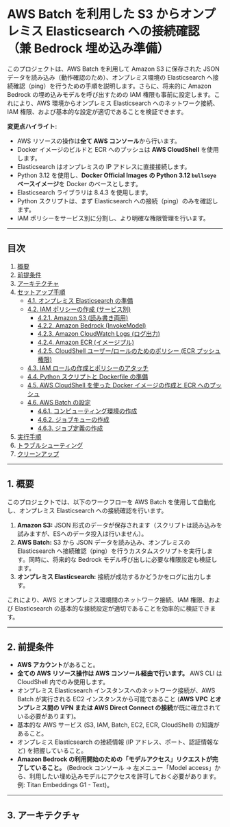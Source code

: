 # AWS Batch を利用した S3 からオンプレミス Elasticsearch への接続確認（兼 Bedrock 埋め込み準備）

このプロジェクトは、AWS Batch を利用して Amazon S3 に保存された JSON データを読み込み（動作確認のため）、オンプレミス環境の Elasticsearch へ接続確認（ping）を行うための手順を説明します。さらに、将来的に Amazon Bedrock の埋め込みモデルを呼び出すための IAM 権限も事前に設定します。これにより、AWS 環境からオンプレミス Elasticsearch へのネットワーク接続、IAM 権限、および基本的な設定が適切であることを検証できます。

**変更点ハイライト:**

* AWS リソースの操作は**全て AWS コンソール**から行います。
* Docker イメージのビルドと ECR へのプッシュは **AWS CloudShell** を使用します。
* Elasticsearch はオンプレミスの IP アドレスに直接接続します。
* Python 3.12 を使用し、**Docker Official Images の Python 3.12 `bullseye` ベースイメージ**を Docker のベースとします。
* Elasticsearch ライブラリは 8.4.3 を使用します。
* Python スクリプトは、まず Elasticsearch への接続（ping）のみを確認します。
* IAM ポリシーをサービス別に分割し、より明確な権限管理を行います。

---

## 目次

1.  [概要](#1-概要)
2.  [前提条件](#2-前提条件)
3.  [アーキテクチャ](#3-アーキテクチャ)
4.  [セットアップ手順](#4-セットアップ手順)
    * [4.1. オンプレミス Elasticsearch の準備](#41-オンプレミス-elasticsearch-の準備)
    * [4.2. IAM ポリシーの作成 (サービス別)](#42-iam-ポリシーの作成-サービス別)
        * [4.2.1. Amazon S3 (読み書き両用)](#421-amazon-s3-読み書き両用)
        * [4.2.2. Amazon Bedrock (InvokeModel)](#422-amazon-bedrock-invokemodel)
        * [4.2.3. Amazon CloudWatch Logs (ログ出力)](#423-amazon-cloudwatch-logs-ログ出力)
        * [4.2.4. Amazon ECR (イメージプル)](#424-amazon-ecr-イメージプル)
        * [4.2.5. CloudShell ユーザー/ロールのためのポリシー (ECR プッシュ権限)](#425-cloudshell-ユーザーロールのためのポリシー-ecr-プッシュ権限)
    * [4.3. IAM ロールの作成とポリシーのアタッチ](#43-iam-ロールの作成とポリシーのアタッチ)
    * [4.4. Python スクリプトと Dockerfile の準備](#44-python-スクリプトと-dockerfile-の準備)
    * [4.5. AWS CloudShell を使った Docker イメージの作成と ECR へのプッシュ](#45-aws-cloudshell-を使った-docker-イメージの作成と-ecr-へのプッシュ)
    * [4.6. AWS Batch の設定](#46-aws-batch-の設定)
        * [4.6.1. コンピューティング環境の作成](#461-コンピューティング環境の作成)
        * [4.6.2. ジョブキューの作成](#462-ジョブキューの作成)
        * [4.6.3. ジョブ定義の作成](#463-ジョブ定義の作成)
5.  [実行手順](#5-実行手順)
6.  [トラブルシューティング](#6-トラブルシューティング)
7.  [クリーンアップ](#7-クリーンアップ)

---

## 1. 概要

このプロジェクトでは、以下のワークフローを AWS Batch を使用して自動化し、オンプレミス Elasticsearch への接続確認を行います。

1.  **Amazon S3:** JSON 形式のデータが保存されます（スクリプトは読み込みを試みますが、ESへのデータ投入は行いません）。
2.  **AWS Batch:** S3 から JSON データを読み込み、オンプレミスの Elasticsearch へ接続確認（ping）を行うカスタムスクリプトを実行します。同時に、将来的な Bedrock モデル呼び出しに必要な権限設定も検証します。
3.  **オンプレミス Elasticsearch:** 接続が成功するかどうかをログに出力します。

これにより、AWS とオンプレミス環境間のネットワーク接続、IAM 権限、および Elasticsearch の基本的な接続設定が適切であることを効率的に検証できます。

---

## 2. 前提条件

* **AWS アカウント**があること。
* **全ての AWS リソース操作は AWS コンソール経由で行います。** AWS CLI は CloudShell 内でのみ使用します。
* オンプレミス Elasticsearch インスタンスへのネットワーク接続が、AWS Batch が実行される EC2 インスタンスから可能であること (**AWS VPC とオンプレミス間の VPN または AWS Direct Connect の接続**が既に確立されている必要があります)。
* 基本的な AWS サービス (S3, IAM, Batch, EC2, ECR, CloudShell) の知識があること。
* オンプレミス Elasticsearch の接続情報 (IP アドレス、ポート、認証情報など) を把握していること。
* **Amazon Bedrock の利用開始のための「モデルアクセス」リクエストが完了していること。** (Bedrock コンソール -> 左メニュー「Model access」から、利用したい埋め込みモデルにアクセスを許可しておく必要があります。例: Titan Embeddings G1 - Text)。

---

## 3. アーキテクチャ
